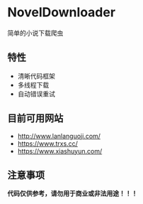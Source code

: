 # NovelDownloader

简单的小说下载爬虫

## 特性

- 清晰代码框架
- 多线程下载
- 自动错误重试

## 目前可用网站

- http://www.lanlanguoji.com/
- https://www.trxs.cc/
- https://www.xiashuyun.com/

## 注意事项

****代码仅供参考，请勿用于商业或非法用途！！！****
